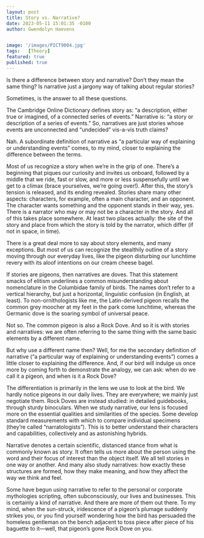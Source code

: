 ```yaml
---
layout: post
title: Story vs. Narrative?
date: 2023-05-11 15:01:35 -0100
author: Gwendolyn Haevens


image: '/images/PICT9004.jpg'
tags:   [Theory]
featured: true
published: true
---
```



Is there a difference between story and narrative? Don’t they mean the same thing? Is narrative just a jargony way of talking about regular stories? 

Sometimes, is the answer to all these questions. 

The Cambridge Online Dictionary defines story as: “a description, either true or imagined, of a connected series of events.” Narrative is: “a story or description of a series of events.” So, narratives are just stories whose events are unconnected and “undecided” vis-a-vis truth claims? 

Nah. A subordinate definition of narrative as “a particular way of explaining or understanding events” comes, to my mind, closer to explaining the difference between the terms. 

Most of us recognize a story when we’re in the grip of one. There’s a beginning that piques our curiosity and invites us onboard, followed by a middle that we ride, fast or slow, and more or less suspensefully until we get to a climax (brace yourselves, we’re going over!). After this, the story’s tension is released, and its ending revealed. 
Stories share many other aspects: characters, for example, often a main character, and an opponent. The character wants something and the opponent stands in their way, yes. There is a narrator who may or may not be a character in the story. 
And all of this takes place somewhere. At least two places actually: the site of the story and place from which the story is told by the narrator, which differ (if not in space, in time).

There is a great deal more to say about story elements, and many exceptions. But most of us can recognize the stealthily outline of a story moving through our everyday lives, like the pigeon disturbing our lunchtime revery with its aloof intentions on our cream cheese bagel. 

If stories are pigeons, then narratives are doves. That this statement smacks of elitism underlines a common misunderstanding about nomenclature in the Columbidae family of birds. The names don’t refer to a vertical hierarchy, but just a horizontal, linguistic confusion (in English, at least). To non-ornithologists like me, the Latin-derived pigeon recalls the common grey moocher at my feet in the park come lunchtime, whereas the Germanic dove is the soaring symbol of universal peace. 

Not so. The common pigeon is also a Rock Dove. 
And so it is with stories and narratives: we are often referring to the same thing with the same basic elements by a different name. 

But why use a different name then? 
Well, for me the secondary definition of narrative (“a particular way of explaining or understanding events”) comes a little closer to explaining the difference. And, if our bird will indulge us once more by coming forth to demonstrate the analogy, we can ask: when do we call it a pigeon, and when is it a Rock Dove? 

The differentiation is primarily in the lens we use to look at the bird. We hardly notice pigeons in our daily lives. They are everywhere; we mainly just negotiate them. Rock Doves are instead studied: in detailed guidebooks, through sturdy binoculars. When we study narrative, our lens is focused more on the essential qualities and similarities of the species. Some develop standard measurements with which to compare individual specimens (they’re called “narratologists”). This is to better understand their characters and capabilities, collectively and as astonishing hybrids. 

Narrative denotes a certain scientific, distanced stance from what is commonly known as story. It often tells us more about the person using the word and their focus of interest than the object itself. 
We all tell stories in one way or another.
And many also study narratives: how exactly these structures are formed, how they make meaning, and how they affect the way we think and feel. 

Some have begun using narrative to refer to the personal or corporate mythologies scripting, often subconsciously, our lives and businesses. This is certainly a kind of narrative. And there are more of them out there. To my mind, when the sun-struck, iridescence of a pigeon’s plumage suddenly strikes you, or you find yourself wondering how the bird has persuaded the homeless gentleman on the bench adjacent to toss piece after piece of his baguette to it—well, that pigeon’s gone Rock Dove on you. 




























